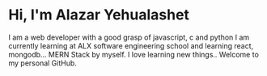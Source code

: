# Hi, I'm Alazar Yehualashet
  

I am a  web developer with a good grasp of javascript, c and python
I am currently learning at ALX software engineering school and learning react, mongodb... MERN Stack by myself. 
I love learning new things..
Welcome to my personal GitHub.


